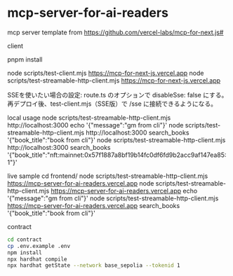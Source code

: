 # mcp-server-for-ai-readers

mcp server template from https://github.com/vercel-labs/mcp-for-next.js#





client

pnpm install

node scripts/test-client.mjs https://mcp-for-next-js.vercel.app
node scripts/test-streamable-http-client.mjs https://mcp-for-next-js.vercel.app


SSEを使いたい場合の設定:
route.ts のオプションで disableSse: false にする。
再デプロイ後、test-client.mjs（SSE版）で /sse に接続できるようになる。


local usage
node scripts/test-streamable-http-client.mjs http://localhost:3000 echo '{"message":"gm from cli"}'
node scripts/test-streamable-http-client.mjs http://localhost:3000 search_books '{"book_title":"book from cli"}'
node scripts/test-streamable-http-client.mjs http://localhost:3000 search_books '{"book_title":"nft:mainnet:0x57f1887a8bf19b14fc0df6fd9b2acc9af147ea85:1"}'


live sample
cd frontend/
node scripts/test-streamable-http-client.mjs https://mcp-server-for-ai-readers.vercel.app
node scripts/test-streamable-http-client.mjs https://mcp-server-for-ai-readers.vercel.app echo '{"message":"gm from cli"}'
node scripts/test-streamable-http-client.mjs https://mcp-server-for-ai-readers.vercel.app search_books '{"book_title":"book from cli"}'

contract
```bash
cd contract
cp .env.example .env
npm install
npx hardhat compile
npx hardhat getState --network base_sepolia --tokenid 1
```
